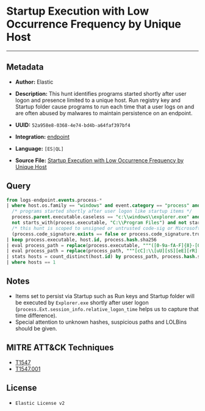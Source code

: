 # Startup Execution with Low Occurrence Frequency by Unique Host

---

## Metadata

- **Author:** Elastic
- **Description:** This hunt identifies programs started shortly after user logon and presence limited to a unique host. Run registry key and Startup folder cause programs to run each time that a user logs on and are often abused by malwares to maintain persistence on an endpoint.

- **UUID:** `52a958e8-0368-4e74-bd4b-a64faf397bf4`
- **Integration:** [endpoint](https://docs.elastic.co/integrations/endpoint)
- **Language:** `[ES|QL]`
- **Source File:** [Startup Execution with Low Occurrence Frequency by Unique Host](../queries/execution_via_startup_with_low_occurrence_frequency.toml)

## Query

```sql
from logs-endpoint.events.process-*
| where host.os.family == "windows" and event.category == "process" and event.action == "start" and
  /* programs started shortly after user logon like startup items */
  process.parent.executable.caseless == "c:\\windows\\explorer.exe" and process.Ext.session_info.relative_logon_time <= 100 and
  not starts_with(process.executable, "C:\\Program Files") and not starts_with(process.executable, "C:\\Windows\\System32\\DriverStore\\FileRepository\\") and
  /* this hunt is scoped to unsigned or untrusted code-sig or Microsoft signed binaries to not miss lolbins */
  (process.code_signature.exists == false or process.code_signature.trusted == false or starts_with(process.code_signature.subject_name, "Microsoft"))
| keep process.executable, host.id, process.hash.sha256
| eval process_path = replace(process.executable, """([0-9a-fA-F]{8}-[0-9a-fA-F]{4}-[0-9a-fA-F]{4}-[0-9a-fA-F]{4}-[0-9a-fA-F]{12}|ns[a-z][A-Z0-9]{3,4}\.tmp|DX[A-Z0-9]{3,4}\.tmp|7z[A-Z0-9]{3,5}\.tmp|[0-9\.\-\_]{3,})""", "")
| eval process_path = replace(process_path, """[cC]:\\[uU][sS][eE][rR][sS]\\[a-zA-Z0-9\.\-\_\$~' ]+\\""", "C:\\\\users\\\\user\\\\")
| stats hosts = count_distinct(host.id) by process_path, process.hash.sha256
| where hosts == 1
```

## Notes

- Items set to persist via Startup such as Run keys and Startup folder will be executed by `Explorer.exe` shortly after user logon (`process.Ext.session_info.relative_logon_time` helps us to capture that time difference).
- Special attention to unknown hashes, suspicious paths and LOLBins should be given.

## MITRE ATT&CK Techniques

- [T1547](https://attack.mitre.org/techniques/T1547)
- [T1547.001](https://attack.mitre.org/techniques/T1547/001)

## License

- `Elastic License v2`
